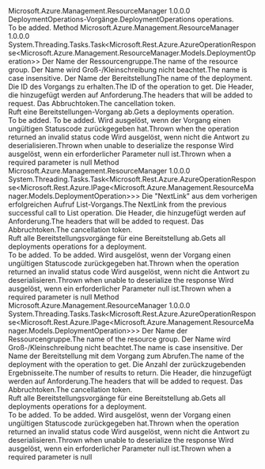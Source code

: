 <Type Name="IDeploymentOperations" FullName="Microsoft.Azure.Management.ResourceManager.IDeploymentOperations">
  <TypeSignature Language="C#" Value="public interface IDeploymentOperations" />
  <TypeSignature Language="ILAsm" Value=".class public interface auto ansi abstract IDeploymentOperations" />
  <TypeSignature Language="DocId" Value="T:Microsoft.Azure.Management.ResourceManager.IDeploymentOperations" />
  <TypeSignature Language="VB.NET" Value="Public Interface IDeploymentOperations" />
  <TypeSignature Language="F#" Value="type IDeploymentOperations = interface" />
  <AssemblyInfo>
    <AssemblyName>Microsoft.Azure.Management.ResourceManager</AssemblyName>
    <AssemblyVersion>1.0.0.0</AssemblyVersion>
  </AssemblyInfo>
  <Interfaces />
  <Docs>
    <summary>
            <span data-ttu-id="8cd05-101">DeploymentOperations-Vorgänge.</span><span class="sxs-lookup"><span data-stu-id="8cd05-101">DeploymentOperations operations.</span></span>
            </summary>
    <remarks>To be added.</remarks>
  </Docs>
  <Members>
    <Member MemberName="GetWithHttpMessagesAsync">
      <MemberSignature Language="C#" Value="public System.Threading.Tasks.Task&lt;Microsoft.Rest.Azure.AzureOperationResponse&lt;Microsoft.Azure.Management.ResourceManager.Models.DeploymentOperation&gt;&gt; GetWithHttpMessagesAsync (string resourceGroupName, string deploymentName, string operationId, System.Collections.Generic.Dictionary&lt;string,System.Collections.Generic.List&lt;string&gt;&gt; customHeaders = null, System.Threading.CancellationToken cancellationToken = null);" />
      <MemberSignature Language="ILAsm" Value=".method public hidebysig newslot virtual instance class System.Threading.Tasks.Task`1&lt;class Microsoft.Rest.Azure.AzureOperationResponse`1&lt;class Microsoft.Azure.Management.ResourceManager.Models.DeploymentOperation&gt;&gt; GetWithHttpMessagesAsync(string resourceGroupName, string deploymentName, string operationId, class System.Collections.Generic.Dictionary`2&lt;string, class System.Collections.Generic.List`1&lt;string&gt;&gt; customHeaders, valuetype System.Threading.CancellationToken cancellationToken) cil managed" />
      <MemberSignature Language="DocId" Value="M:Microsoft.Azure.Management.ResourceManager.IDeploymentOperations.GetWithHttpMessagesAsync(System.String,System.String,System.String,System.Collections.Generic.Dictionary{System.String,System.Collections.Generic.List{System.String}},System.Threading.CancellationToken)" />
      <MemberSignature Language="F#" Value="abstract member GetWithHttpMessagesAsync : string * string * string * System.Collections.Generic.Dictionary&lt;string, System.Collections.Generic.List&lt;string&gt;&gt; * System.Threading.CancellationToken -&gt; System.Threading.Tasks.Task&lt;Microsoft.Rest.Azure.AzureOperationResponse&lt;Microsoft.Azure.Management.ResourceManager.Models.DeploymentOperation&gt;&gt;" Usage="iDeploymentOperations.GetWithHttpMessagesAsync (resourceGroupName, deploymentName, operationId, customHeaders, cancellationToken)" />
      <MemberType>Method</MemberType>
      <AssemblyInfo>
        <AssemblyName>Microsoft.Azure.Management.ResourceManager</AssemblyName>
        <AssemblyVersion>1.0.0.0</AssemblyVersion>
      </AssemblyInfo>
      <ReturnValue>
        <ReturnType>System.Threading.Tasks.Task&lt;Microsoft.Rest.Azure.AzureOperationResponse&lt;Microsoft.Azure.Management.ResourceManager.Models.DeploymentOperation&gt;&gt;</ReturnType>
      </ReturnValue>
      <Parameters>
        <Parameter Name="resourceGroupName" Type="System.String" />
        <Parameter Name="deploymentName" Type="System.String" />
        <Parameter Name="operationId" Type="System.String" />
        <Parameter Name="customHeaders" Type="System.Collections.Generic.Dictionary&lt;System.String,System.Collections.Generic.List&lt;System.String&gt;&gt;" />
        <Parameter Name="cancellationToken" Type="System.Threading.CancellationToken" />
      </Parameters>
      <Docs>
        <param name="resourceGroupName">
            <span data-ttu-id="8cd05-102">Der Name der Ressourcengruppe.</span><span class="sxs-lookup"><span data-stu-id="8cd05-102">The name of the resource group.</span></span> <span data-ttu-id="8cd05-103">Der Name wird Groß-/Kleinschreibung nicht beachtet.</span><span class="sxs-lookup"><span data-stu-id="8cd05-103">The name is case insensitive.</span></span>
            </param>
        <param name="deploymentName">
            <span data-ttu-id="8cd05-104">Der Name der Bereitstellung</span><span class="sxs-lookup"><span data-stu-id="8cd05-104">The name of the deployment.</span></span>
            </param>
        <param name="operationId">
            <span data-ttu-id="8cd05-105">Die ID des Vorgangs zu erhalten.</span><span class="sxs-lookup"><span data-stu-id="8cd05-105">The ID of the operation to get.</span></span>
            </param>
        <param name="customHeaders">
            <span data-ttu-id="8cd05-106">Die Header, die hinzugefügt werden auf Anforderung.</span><span class="sxs-lookup"><span data-stu-id="8cd05-106">The headers that will be added to request.</span></span>
            </param>
        <param name="cancellationToken">
            <span data-ttu-id="8cd05-107">Das Abbruchtoken.</span><span class="sxs-lookup"><span data-stu-id="8cd05-107">The cancellation token.</span></span>
            </param>
        <summary>
            <span data-ttu-id="8cd05-108">Ruft eine Bereitstellungen-Vorgang ab.</span><span class="sxs-lookup"><span data-stu-id="8cd05-108">Gets a deployments operation.</span></span>
            </summary>
        <returns>To be added.</returns>
        <remarks>To be added.</remarks>
        <exception cref="T:Microsoft.Rest.Azure.CloudException">
            <span data-ttu-id="8cd05-109">Wird ausgelöst, wenn der Vorgang einen ungültigen Statuscode zurückgegeben hat.</span><span class="sxs-lookup"><span data-stu-id="8cd05-109">Thrown when the operation returned an invalid status code</span></span>
            </exception>
        <exception cref="T:Microsoft.Rest.SerializationException">
            <span data-ttu-id="8cd05-110">Wird ausgelöst, wenn nicht die Antwort zu deserialisieren.</span><span class="sxs-lookup"><span data-stu-id="8cd05-110">Thrown when unable to deserialize the response</span></span>
            </exception>
        <exception cref="T:Microsoft.Rest.ValidationException">
            <span data-ttu-id="8cd05-111">Wird ausgelöst, wenn ein erforderlicher Parameter null ist.</span><span class="sxs-lookup"><span data-stu-id="8cd05-111">Thrown when a required parameter is null</span></span>
            </exception>
      </Docs>
    </Member>
    <Member MemberName="ListNextWithHttpMessagesAsync">
      <MemberSignature Language="C#" Value="public System.Threading.Tasks.Task&lt;Microsoft.Rest.Azure.AzureOperationResponse&lt;Microsoft.Rest.Azure.IPage&lt;Microsoft.Azure.Management.ResourceManager.Models.DeploymentOperation&gt;&gt;&gt; ListNextWithHttpMessagesAsync (string nextPageLink, System.Collections.Generic.Dictionary&lt;string,System.Collections.Generic.List&lt;string&gt;&gt; customHeaders = null, System.Threading.CancellationToken cancellationToken = null);" />
      <MemberSignature Language="ILAsm" Value=".method public hidebysig newslot virtual instance class System.Threading.Tasks.Task`1&lt;class Microsoft.Rest.Azure.AzureOperationResponse`1&lt;class Microsoft.Rest.Azure.IPage`1&lt;class Microsoft.Azure.Management.ResourceManager.Models.DeploymentOperation&gt;&gt;&gt; ListNextWithHttpMessagesAsync(string nextPageLink, class System.Collections.Generic.Dictionary`2&lt;string, class System.Collections.Generic.List`1&lt;string&gt;&gt; customHeaders, valuetype System.Threading.CancellationToken cancellationToken) cil managed" />
      <MemberSignature Language="DocId" Value="M:Microsoft.Azure.Management.ResourceManager.IDeploymentOperations.ListNextWithHttpMessagesAsync(System.String,System.Collections.Generic.Dictionary{System.String,System.Collections.Generic.List{System.String}},System.Threading.CancellationToken)" />
      <MemberSignature Language="F#" Value="abstract member ListNextWithHttpMessagesAsync : string * System.Collections.Generic.Dictionary&lt;string, System.Collections.Generic.List&lt;string&gt;&gt; * System.Threading.CancellationToken -&gt; System.Threading.Tasks.Task&lt;Microsoft.Rest.Azure.AzureOperationResponse&lt;Microsoft.Rest.Azure.IPage&lt;Microsoft.Azure.Management.ResourceManager.Models.DeploymentOperation&gt;&gt;&gt;" Usage="iDeploymentOperations.ListNextWithHttpMessagesAsync (nextPageLink, customHeaders, cancellationToken)" />
      <MemberType>Method</MemberType>
      <AssemblyInfo>
        <AssemblyName>Microsoft.Azure.Management.ResourceManager</AssemblyName>
        <AssemblyVersion>1.0.0.0</AssemblyVersion>
      </AssemblyInfo>
      <ReturnValue>
        <ReturnType>System.Threading.Tasks.Task&lt;Microsoft.Rest.Azure.AzureOperationResponse&lt;Microsoft.Rest.Azure.IPage&lt;Microsoft.Azure.Management.ResourceManager.Models.DeploymentOperation&gt;&gt;&gt;</ReturnType>
      </ReturnValue>
      <Parameters>
        <Parameter Name="nextPageLink" Type="System.String" />
        <Parameter Name="customHeaders" Type="System.Collections.Generic.Dictionary&lt;System.String,System.Collections.Generic.List&lt;System.String&gt;&gt;" />
        <Parameter Name="cancellationToken" Type="System.Threading.CancellationToken" />
      </Parameters>
      <Docs>
        <param name="nextPageLink">
            <span data-ttu-id="8cd05-112">Die "NextLink" aus dem vorherigen erfolgreichen Aufruf List-Vorgangs.</span><span class="sxs-lookup"><span data-stu-id="8cd05-112">The NextLink from the previous successful call to List operation.</span></span>
            </param>
        <param name="customHeaders">
            <span data-ttu-id="8cd05-113">Die Header, die hinzugefügt werden auf Anforderung.</span><span class="sxs-lookup"><span data-stu-id="8cd05-113">The headers that will be added to request.</span></span>
            </param>
        <param name="cancellationToken">
            <span data-ttu-id="8cd05-114">Das Abbruchtoken.</span><span class="sxs-lookup"><span data-stu-id="8cd05-114">The cancellation token.</span></span>
            </param>
        <summary>
            <span data-ttu-id="8cd05-115">Ruft alle Bereitstellungsvorgänge für eine Bereitstellung ab.</span><span class="sxs-lookup"><span data-stu-id="8cd05-115">Gets all deployments operations for a deployment.</span></span>
            </summary>
        <returns>To be added.</returns>
        <remarks>To be added.</remarks>
        <exception cref="T:Microsoft.Rest.Azure.CloudException">
            <span data-ttu-id="8cd05-116">Wird ausgelöst, wenn der Vorgang einen ungültigen Statuscode zurückgegeben hat.</span><span class="sxs-lookup"><span data-stu-id="8cd05-116">Thrown when the operation returned an invalid status code</span></span>
            </exception>
        <exception cref="T:Microsoft.Rest.SerializationException">
            <span data-ttu-id="8cd05-117">Wird ausgelöst, wenn nicht die Antwort zu deserialisieren.</span><span class="sxs-lookup"><span data-stu-id="8cd05-117">Thrown when unable to deserialize the response</span></span>
            </exception>
        <exception cref="T:Microsoft.Rest.ValidationException">
            <span data-ttu-id="8cd05-118">Wird ausgelöst, wenn ein erforderlicher Parameter null ist.</span><span class="sxs-lookup"><span data-stu-id="8cd05-118">Thrown when a required parameter is null</span></span>
            </exception>
      </Docs>
    </Member>
    <Member MemberName="ListWithHttpMessagesAsync">
      <MemberSignature Language="C#" Value="public System.Threading.Tasks.Task&lt;Microsoft.Rest.Azure.AzureOperationResponse&lt;Microsoft.Rest.Azure.IPage&lt;Microsoft.Azure.Management.ResourceManager.Models.DeploymentOperation&gt;&gt;&gt; ListWithHttpMessagesAsync (string resourceGroupName, string deploymentName, Nullable&lt;int&gt; top = null, System.Collections.Generic.Dictionary&lt;string,System.Collections.Generic.List&lt;string&gt;&gt; customHeaders = null, System.Threading.CancellationToken cancellationToken = null);" />
      <MemberSignature Language="ILAsm" Value=".method public hidebysig newslot virtual instance class System.Threading.Tasks.Task`1&lt;class Microsoft.Rest.Azure.AzureOperationResponse`1&lt;class Microsoft.Rest.Azure.IPage`1&lt;class Microsoft.Azure.Management.ResourceManager.Models.DeploymentOperation&gt;&gt;&gt; ListWithHttpMessagesAsync(string resourceGroupName, string deploymentName, valuetype System.Nullable`1&lt;int32&gt; top, class System.Collections.Generic.Dictionary`2&lt;string, class System.Collections.Generic.List`1&lt;string&gt;&gt; customHeaders, valuetype System.Threading.CancellationToken cancellationToken) cil managed" />
      <MemberSignature Language="DocId" Value="M:Microsoft.Azure.Management.ResourceManager.IDeploymentOperations.ListWithHttpMessagesAsync(System.String,System.String,System.Nullable{System.Int32},System.Collections.Generic.Dictionary{System.String,System.Collections.Generic.List{System.String}},System.Threading.CancellationToken)" />
      <MemberSignature Language="F#" Value="abstract member ListWithHttpMessagesAsync : string * string * Nullable&lt;int&gt; * System.Collections.Generic.Dictionary&lt;string, System.Collections.Generic.List&lt;string&gt;&gt; * System.Threading.CancellationToken -&gt; System.Threading.Tasks.Task&lt;Microsoft.Rest.Azure.AzureOperationResponse&lt;Microsoft.Rest.Azure.IPage&lt;Microsoft.Azure.Management.ResourceManager.Models.DeploymentOperation&gt;&gt;&gt;" Usage="iDeploymentOperations.ListWithHttpMessagesAsync (resourceGroupName, deploymentName, top, customHeaders, cancellationToken)" />
      <MemberType>Method</MemberType>
      <AssemblyInfo>
        <AssemblyName>Microsoft.Azure.Management.ResourceManager</AssemblyName>
        <AssemblyVersion>1.0.0.0</AssemblyVersion>
      </AssemblyInfo>
      <ReturnValue>
        <ReturnType>System.Threading.Tasks.Task&lt;Microsoft.Rest.Azure.AzureOperationResponse&lt;Microsoft.Rest.Azure.IPage&lt;Microsoft.Azure.Management.ResourceManager.Models.DeploymentOperation&gt;&gt;&gt;</ReturnType>
      </ReturnValue>
      <Parameters>
        <Parameter Name="resourceGroupName" Type="System.String" />
        <Parameter Name="deploymentName" Type="System.String" />
        <Parameter Name="top" Type="System.Nullable&lt;System.Int32&gt;" />
        <Parameter Name="customHeaders" Type="System.Collections.Generic.Dictionary&lt;System.String,System.Collections.Generic.List&lt;System.String&gt;&gt;" />
        <Parameter Name="cancellationToken" Type="System.Threading.CancellationToken" />
      </Parameters>
      <Docs>
        <param name="resourceGroupName">
            <span data-ttu-id="8cd05-119">Der Name der Ressourcengruppe.</span><span class="sxs-lookup"><span data-stu-id="8cd05-119">The name of the resource group.</span></span> <span data-ttu-id="8cd05-120">Der Name wird Groß-/Kleinschreibung nicht beachtet.</span><span class="sxs-lookup"><span data-stu-id="8cd05-120">The name is case insensitive.</span></span>
            </param>
        <param name="deploymentName">
            <span data-ttu-id="8cd05-121">Der Name der Bereitstellung mit dem Vorgang zum Abrufen.</span><span class="sxs-lookup"><span data-stu-id="8cd05-121">The name of the deployment with the operation to get.</span></span>
            </param>
        <param name="top">
            <span data-ttu-id="8cd05-122">Die Anzahl der zurückzugebenden Ergebnisseite.</span><span class="sxs-lookup"><span data-stu-id="8cd05-122">The number of results to return.</span></span>
            </param>
        <param name="customHeaders">
            <span data-ttu-id="8cd05-123">Die Header, die hinzugefügt werden auf Anforderung.</span><span class="sxs-lookup"><span data-stu-id="8cd05-123">The headers that will be added to request.</span></span>
            </param>
        <param name="cancellationToken">
            <span data-ttu-id="8cd05-124">Das Abbruchtoken.</span><span class="sxs-lookup"><span data-stu-id="8cd05-124">The cancellation token.</span></span>
            </param>
        <summary>
            <span data-ttu-id="8cd05-125">Ruft alle Bereitstellungsvorgänge für eine Bereitstellung ab.</span><span class="sxs-lookup"><span data-stu-id="8cd05-125">Gets all deployments operations for a deployment.</span></span>
            </summary>
        <returns>To be added.</returns>
        <remarks>To be added.</remarks>
        <exception cref="T:Microsoft.Rest.Azure.CloudException">
            <span data-ttu-id="8cd05-126">Wird ausgelöst, wenn der Vorgang einen ungültigen Statuscode zurückgegeben hat.</span><span class="sxs-lookup"><span data-stu-id="8cd05-126">Thrown when the operation returned an invalid status code</span></span>
            </exception>
        <exception cref="T:Microsoft.Rest.SerializationException">
            <span data-ttu-id="8cd05-127">Wird ausgelöst, wenn nicht die Antwort zu deserialisieren.</span><span class="sxs-lookup"><span data-stu-id="8cd05-127">Thrown when unable to deserialize the response</span></span>
            </exception>
        <exception cref="T:Microsoft.Rest.ValidationException">
            <span data-ttu-id="8cd05-128">Wird ausgelöst, wenn ein erforderlicher Parameter null ist.</span><span class="sxs-lookup"><span data-stu-id="8cd05-128">Thrown when a required parameter is null</span></span>
            </exception>
      </Docs>
    </Member>
  </Members>
</Type>